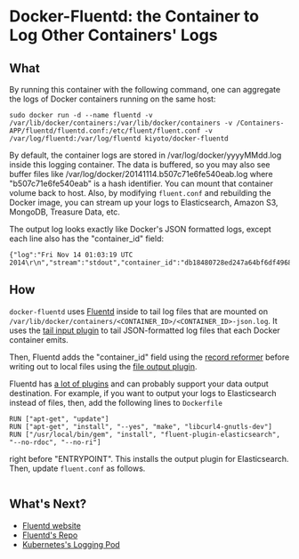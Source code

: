 # Docker-Fluentd: the Container to Log Other Containers' Logs

## What

By running this container with the following command, one can aggregate the logs of Docker containers running on the same host:

```
sudo docker run -d --name fluentd -v /var/lib/docker/containers:/var/lib/docker/containers -v /Containers-APP/fluentd/fluentd.conf:/etc/fluent/fluent.conf -v /var/log/fluentd:/var/log/fluentd kiyoto/docker-fluentd
```

By default, the container logs are stored in /var/log/docker/yyyyMMdd.log inside this logging container. The data is buffered, so you may also see buffer files like /var/log/docker/20141114.b507c71e6fe540eab.log where "b507c71e6fe540eab" is a hash identifier. You can mount that container volume back to host. Also, by modifying `fluent.conf` and rebuilding the Docker image, you can stream up your logs to Elasticsearch, Amazon S3, MongoDB, Treasure Data, etc.

The output log looks exactly like Docker's JSON formatted logs, except each line also has the "container_id" field:

```
{"log":"Fri Nov 14 01:03:19 UTC 2014\r\n","stream":"stdout","container_id":"db18480728ed247a64bf6df49684cb246a38bbe11f14276d4c2bb84f56255ff4"}
```

## How

`docker-fluentd` uses [Fluentd](https://www.fluentd.org) inside to tail log files that are mounted on `/var/lib/docker/containers/<CONTAINER_ID>/<CONTAINER_ID>-json.log`. It uses the [tail input plugin](https://docs.fluentd.org/articles/in_tail) to tail JSON-formatted log files that each Docker container emits.

Then, Fluentd adds the "container_id" field using the [record reformer](https://github.com/sonots/fluent-plugin-record-reformer) before writing out to local files using the [file output plugin](https://docs.fluentd.org/articles/out_file).

Fluentd has [a lot of plugins](https://www.fluentd.org/plugins) and can probably support your data output destination. For example, if you want to output your logs to Elasticsearch instead of files, then, add the following lines to `Dockerfile`

```
RUN ["apt-get", "update"]
RUN ["apt-get", "install", "--yes", "make", "libcurl4-gnutls-dev"]
RUN ["/usr/local/bin/gem", "install", "fluent-plugin-elasticsearch", "--no-rdoc", "--no-ri"]
```

right before "ENTRYPOINT". This installs the output plugin for Elasticsearch. Then, update `fluent.conf` as follows.


```

```

## What's Next?

- [Fluentd website](https://www.fluentd.org)
- [Fluentd's Repo](https://github.com/fluent/fluentd)
- [Kubernetes's Logging Pod](https://github.com/GoogleCloudPlatform/kubernetes/tree/master/contrib/logging)
